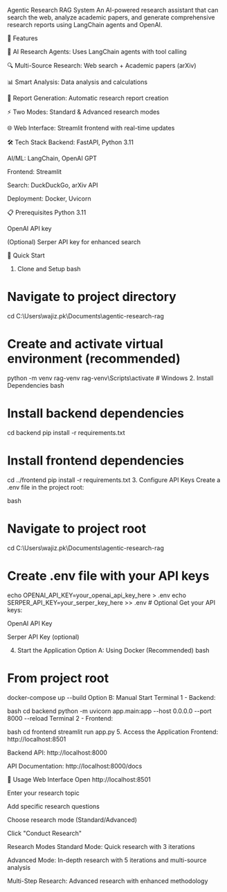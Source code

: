 Agentic Research RAG System
An AI-powered research assistant that can search the web, analyze academic papers, and generate comprehensive research reports using LangChain agents and OpenAI.

🚀 Features

🤖 AI Research Agents: Uses LangChain agents with tool calling

🔍 Multi-Source Research: Web search + Academic papers (arXiv)

📊 Smart Analysis: Data analysis and calculations

📄 Report Generation: Automatic research report creation

⚡ Two Modes: Standard & Advanced research modes

🌐 Web Interface: Streamlit frontend with real-time updates

🛠 Tech Stack
Backend: FastAPI, Python 3.11

AI/ML: LangChain, OpenAI GPT

Frontend: Streamlit

Search: DuckDuckGo, arXiv API

Deployment: Docker, Uvicorn

📋 Prerequisites
Python 3.11

OpenAI API key

(Optional) Serper API key for enhanced search

🚀 Quick Start
1. Clone and Setup
bash
# Navigate to project directory
cd C:\Users\wajiz.pk\Documents\agentic-research-rag

# Create and activate virtual environment (recommended)
python -m venv rag-venv
rag-venv\Scripts\activate  # Windows
2. Install Dependencies
bash
# Install backend dependencies
cd backend
pip install -r requirements.txt

# Install frontend dependencies  
cd ../frontend
pip install -r requirements.txt
3. Configure API Keys
Create a .env file in the project root:

bash
# Navigate to project root
cd C:\Users\wajiz.pk\Documents\agentic-research-rag

# Create .env file with your API keys
echo OPENAI_API_KEY=your_openai_api_key_here > .env
echo SERPER_API_KEY=your_serper_key_here >> .env  # Optional
Get your API keys:

OpenAI API Key

Serper API Key (optional)

4. Start the Application
Option A: Using Docker (Recommended)
bash
# From project root
docker-compose up --build
Option B: Manual Start
Terminal 1 - Backend:

bash
cd backend
python -m uvicorn app.main:app --host 0.0.0.0 --port 8000 --reload
Terminal 2 - Frontend:

bash
cd frontend
streamlit run app.py
5. Access the Application
Frontend: http://localhost:8501

Backend API: http://localhost:8000

API Documentation: http://localhost:8000/docs

🎯 Usage
Web Interface
Open http://localhost:8501

Enter your research topic

Add specific research questions

Choose research mode (Standard/Advanced)

Click "Conduct Research"

Research Modes
Standard Mode: Quick research with 3 iterations

Advanced Mode: In-depth research with 5 iterations and multi-source analysis

Multi-Step Research: Advanced research with enhanced methodology